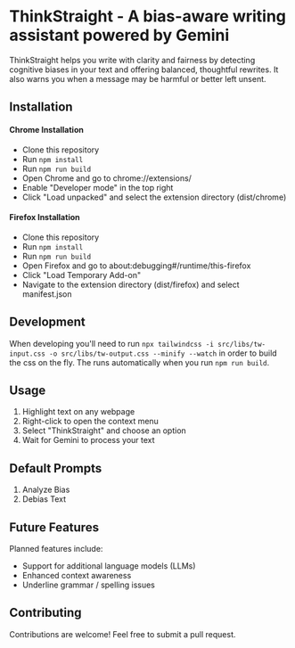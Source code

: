 # ThinkStraight - A bias-aware writing assistant powered by Gemini

ThinkStraight helps you write with clarity and fairness by detecting cognitive biases in your text and offering balanced, thoughtful rewrites. It also warns you when a message may be harmful or better left unsent.

## Installation

#### Chrome Installation

- Clone this repository
- Run `npm install`
- Run `npm run build`
- Open Chrome and go to chrome://extensions/
- Enable "Developer mode" in the top right
- Click "Load unpacked" and select the extension directory (dist/chrome)

#### Firefox Installation

- Clone this repository
- Run `npm install`
- Run `npm run build`
- Open Firefox and go to about:debugging#/runtime/this-firefox
- Click "Load Temporary Add-on"
- Navigate to the extension directory (dist/firefox) and select manifest.json

## Development

When developing you'll need to run `npx tailwindcss -i src/libs/tw-input.css -o src/libs/tw-output.css --minify --watch` in order to build the css on the fly. The runs automatically when you run `npm run build`.

## Usage

1. Highlight text on any webpage
2. Right-click to open the context menu
3. Select "ThinkStraight" and choose an option
4. Wait for Gemini to process your text

## Default Prompts

1. Analyze Bias
2. Debias Text

## Future Features

Planned features include:

- Support for additional language models (LLMs)
- Enhanced context awareness
- Underline grammar / spelling issues

## Contributing

Contributions are welcome! Feel free to submit a pull request.